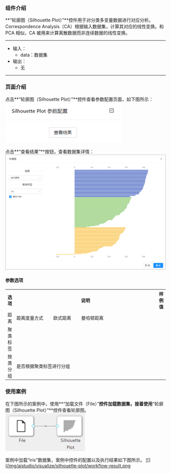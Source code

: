 ### 组件介绍
**“轮廓图（Silhouette Plot）”**控件用于对分类多变量数据进行对应分析。Correspondence Analysis（CA）根据输入数据集，计算其对应的线性变换。和 PCA 相似，CA 被用来计算离散数据而非连续数据的线性变换。
<hr/>

- 输入：
  - data：数据集
- 输出：
  - 无

<hr/>


### 页面介绍
点击**“轮廓图（Silhouette Plot）”**控件查看参数配置页面，如下图所示：  
[ ![](/img/aistudio/visualize/silhouette-plot/param.png) ](/img/aistudio/visualize/silhouette-plot/param.png)

点击**“查看结果”**按钮，查看数据集详情：  
[ ![](/img/aistudio/visualize/silhouette-plot/visualization.png) ](/img/aistudio/visualize/silhouette-plot/visualization.png)

#### 参数选项
<table>
  <tr>
    <th>选项</th>
    <th width="650">说明</th>
    <th>样例值</th>
  </tr>
  <tr>
      <td>距离</td> 
      <td>
      距离度量方式
      &emsp;&emsp;欧式距离
      &emsp;&emsp;曼哈顿距离
      </td> 
      <td></td>
  </tr>
  <tr>
      <td>聚类标签</td> 
      <td>
      </td> 
      <td></td>
  </tr>
  <tr>
      <td>按类分组</td> 
      <td>
      是否根据聚类标签进行分组
      </td> 
      <td></td>
  </tr>
</table>

### 使用案例
在下图所示的案例中，使用**“加载文件（File）”**控件加载数据集，接着使用**“轮廓图（Silhouette Plot）”**控件查看轮廓图。  
[ ![](/img/aistudio/visualize/silhouette-plot/workflow.png) ](/img/aistudio/visualize/silhouette-plot/workflow.png)

案例中加载“iris”数据集，案例中控件的配置以及执行结果如下图所示。
[ ![](/img/aistudio/visualize/silhouette-plot/workflow-result.png ](/img/aistudio/visualize/silhouette-plot/workflow-result.png)